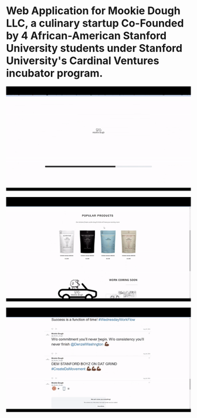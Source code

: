 # Web Application for Mookie Dough LLC, a culinary startup Co-Founded by 4 African-American Stanford University students under Stanford University's Cardinal Ventures incubator program.

![](MDough1.gif)

![](MDough2.gif)

![](MDough3.gif) 

